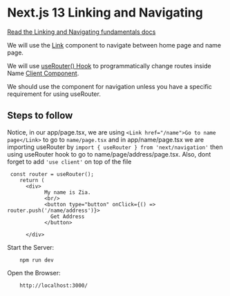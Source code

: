# Next.js 13 Linking and Navigating

[Read the Linking and Navigating fundamentals docs](https://beta.nextjs.org/docs/routing/linking-and-navigating)

We will use the [Link](https://beta.nextjs.org/docs/api-reference/components/link) component to navigate between home page and name page.

We will use [useRouter() Hook](https://beta.nextjs.org/docs/api-reference/use-router) to programmatically change routes inside Name [Client Component](https://beta.nextjs.org/docs/rendering/server-and-client-components#client-components).

We should use the <Link> component for navigation unless you have a specific requirement for using useRouter.

## Steps to follow
Notice, in our app/page.tsx, we are using `<Link href="/name">Go to name page</Link>` to go to `name/page.tsx` and in app/name/page.tsx we are importing useRouter by `import { useRouter } from 'next/navigation'` then using useRouter hook to go to name/page/address/page.tsx. Also, dont forget to add `'use client'` on top of the file
```
 const router = useRouter();
    return (
      <div>
            My name is Zia.
            <br/>
            <button type="button" onClick={() => router.push('/name/address')}>
              Get Address
            </button>
      
      </div>
```

Start the Server:

        npm run dev

Open the Browser:

        http://localhost:3000/
